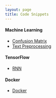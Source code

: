 ```yaml
---
layout: page
title: Code Snippets
---
```


#### Machine Learning
- [Confusion Matrix](./ML/confusion_matrix.html)
- [Text Preprocessing](./ML/text_preprocessing.html)


#### TensorFlow
- [RNN](./tensorflow/rnn.html)


#### Docker
- [Docker](./docker.html)
